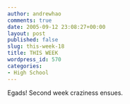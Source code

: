 ```yaml
---
author: andrewhao
comments: true
date: 2005-09-12 23:08:27+00:00
layout: post
published: false
slug: this-week-18
title: THIS WEEK
wordpress_id: 570
categories:
- High School
---
```


Egads! Second week craziness ensues.
